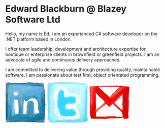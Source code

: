 Edward Blackburn @ Blazey Software Ltd
=

Hello, my name is Ed. I am an experienced C# software developer on the .NET platform based in London.

I offer team leadership, development and architecture expertise for boutique or enterprise clients in brownfield or greenfield projects. I am an advocate of agile and continuous delivery approaches.

I am committed to delivering value through providing quality, maintainable software. I am passionate about test first, object orientated programming.

[![Linked In](./img/linked_in.png)](http://uk.linkedin.com/pub/edward-blackburn/32/7b9/4b3)
[![Twitter](./img/twitter.png)](http://twitter.com/ejblackburn)
[![email](./img/email.png)](mailto:ed@ejb.name)
